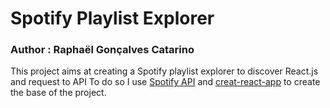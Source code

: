 # Spotify Playlist Explorer
### Author : Raphaël Gonçalves Catarino

This project aims at creating a Spotify playlist explorer to discover React.js and request to API
To do so I use [Spotify API](https://developer.spotify.com/documentation/web-api/) and [creat-react-app](https://github.com/facebook/create-react-app) to create the base of the project.
